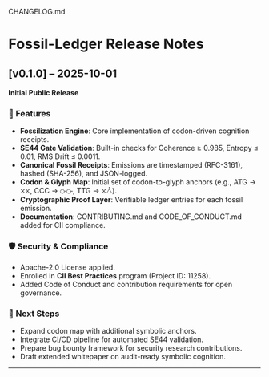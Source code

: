 CHANGELOG.md
# Fossil-Ledger Release Notes

## [v0.1.0] – 2025-10-01
**Initial Public Release**

### 🔑 Features
- **Fossilization Engine**: Core implementation of codon-driven cognition receipts.
- **SE44 Gate Validation**: Built-in checks for Coherence ≥ 0.985, Entropy ≤ 0.01, RMS Drift ≤ 0.0011.
- **Canonical Fossil Receipts**: Emissions are timestamped (RFC-3161), hashed (SHA-256), and JSON-logged.
- **Codon & Glyph Map**: Initial set of codon-to-glyph anchors (e.g., ATG → ⧖⧖, CCC → ⧃⧃, TTG → ⧖⧊).
- **Cryptographic Proof Layer**: Verifiable ledger entries for each fossil emission.
- **Documentation**: CONTRIBUTING.md and CODE_OF_CONDUCT.md added for CII compliance.

### 🛡️ Security & Compliance
- Apache-2.0 License applied.
- Enrolled in **CII Best Practices** program (Project ID: 11258).
- Added Code of Conduct and contribution requirements for open governance.

### 🚀 Next Steps
- Expand codon map with additional symbolic anchors.
- Integrate CI/CD pipeline for automated SE44 validation.
- Prepare bug bounty framework for security research contributions.
- Draft extended whitepaper on audit-ready symbolic cognition.

---
